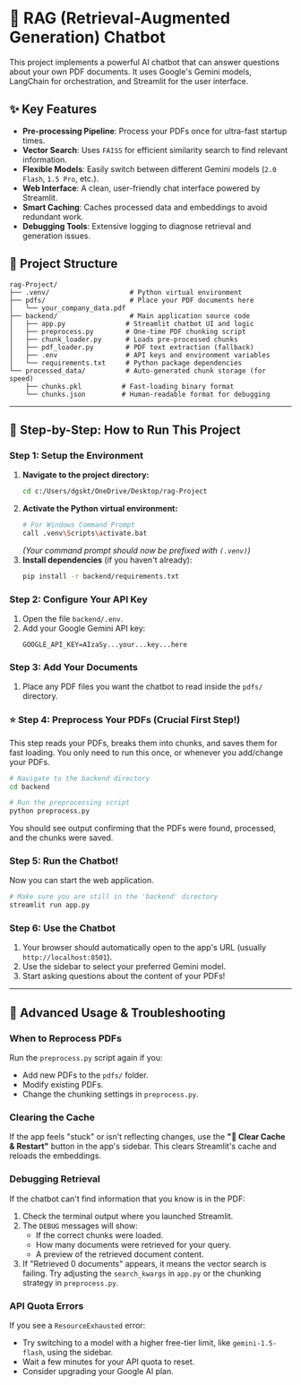 # 🚀 RAG (Retrieval-Augmented Generation) Chatbot

This project implements a powerful AI chatbot that can answer questions about your own PDF documents. It uses Google's Gemini models, LangChain for orchestration, and Streamlit for the user interface.

## ✨ Key Features

-   **Pre-processing Pipeline**: Process your PDFs once for ultra-fast startup times.
-   **Vector Search**: Uses `FAISS` for efficient similarity search to find relevant information.
-   **Flexible Models**: Easily switch between different Gemini models (`2.0 Flash`, `1.5 Pro`, etc.).
-   **Web Interface**: A clean, user-friendly chat interface powered by Streamlit.
-   **Smart Caching**: Caches processed data and embeddings to avoid redundant work.
-   **Debugging Tools**: Extensive logging to diagnose retrieval and generation issues.

## 📁 Project Structure

```
rag-Project/
├── .venv/                    # Python virtual environment
├── pdfs/                     # Place your PDF documents here
│   └── your_company_data.pdf
├── backend/                  # Main application source code
│   ├── app.py               # Streamlit chatbot UI and logic
│   ├── preprocess.py        # One-time PDF chunking script
│   ├── chunk_loader.py      # Loads pre-processed chunks
│   ├── pdf_loader.py        # PDF text extraction (fallback)
│   ├── .env                 # API keys and environment variables
│   └── requirements.txt     # Python package dependencies
└── processed_data/          # Auto-generated chunk storage (for speed)
    ├── chunks.pkl          # Fast-loading binary format
    └── chunks.json         # Human-readable format for debugging
```

---

## 🎯 **Step-by-Step: How to Run This Project**

### **Step 1: Setup the Environment**

1.  **Navigate to the project directory:**
    ```bash
    cd c:/Users/dgskt/OneDrive/Desktop/rag-Project
    ```
2.  **Activate the Python virtual environment:**
    ```bash
    # For Windows Command Prompt
    call .venv\Scripts\activate.bat
    ```
    *(Your command prompt should now be prefixed with `(.venv)`)*
3.  **Install dependencies** (if you haven't already):
    ```bash
    pip install -r backend/requirements.txt
    ```

### **Step 2: Configure Your API Key**

1.  Open the file `backend/.env`.
2.  Add your Google Gemini API key:
    ```
    GOOGLE_API_KEY=AIzaSy...your...key...here
    ```

### **Step 3: Add Your Documents**

1.  Place any PDF files you want the chatbot to read inside the `pdfs/` directory.

### ⭐ **Step 4: Preprocess Your PDFs (Crucial First Step!)**

This step reads your PDFs, breaks them into chunks, and saves them for fast loading. You only need to run this once, or whenever you add/change your PDFs.

```bash
# Navigate to the backend directory
cd backend

# Run the preprocessing script
python preprocess.py
```

You should see output confirming that the PDFs were found, processed, and the chunks were saved.

### **Step 5: Run the Chatbot!**

Now you can start the web application.

```bash
# Make sure you are still in the 'backend' directory
streamlit run app.py
```

### **Step 6: Use the Chatbot**

1.  Your browser should automatically open to the app's URL (usually `http://localhost:8501`).
2.  Use the sidebar to select your preferred Gemini model.
3.  Start asking questions about the content of your PDFs!

---

## 🔧 **Advanced Usage & Troubleshooting**

### **When to Reprocess PDFs**

Run the `preprocess.py` script again if you:
-   Add new PDFs to the `pdfs/` folder.
-   Modify existing PDFs.
-   Change the chunking settings in `preprocess.py`.

### **Clearing the Cache**

If the app feels "stuck" or isn't reflecting changes, use the **"🔄 Clear Cache & Restart"** button in the app's sidebar. This clears Streamlit's cache and reloads the embeddings.

### **Debugging Retrieval**

If the chatbot can't find information that you know is in the PDF:
1.  Check the terminal output where you launched Streamlit.
2.  The `DEBUG` messages will show:
    -   If the correct chunks were loaded.
    -   How many documents were retrieved for your query.
    -   A preview of the retrieved document content.
3.  If "Retrieved 0 documents" appears, it means the vector search is failing. Try adjusting the `search_kwargs` in `app.py` or the chunking strategy in `preprocess.py`.

### **API Quota Errors**

If you see a `ResourceExhausted` error:
-   Try switching to a model with a higher free-tier limit, like `gemini-1.5-flash`, using the sidebar.
-   Wait a few minutes for your API quota to reset.
-   Consider upgrading your Google AI plan.